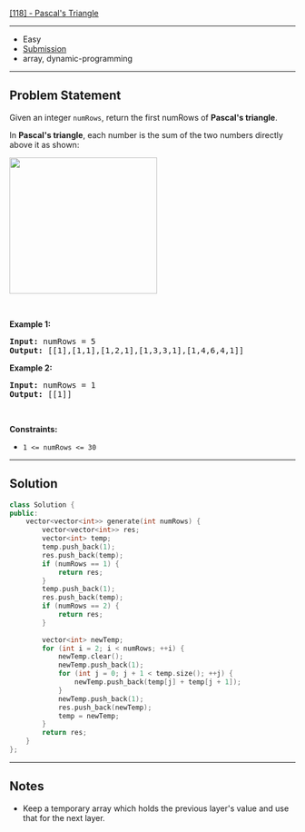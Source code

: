 [[118] - Pascal's Triangle](https://leetcode.com/problems/pascals-triangle)

---

- Easy
- [Submission](https://leetcode.com/problems/pascals-triangle/submissions/1043713605)
- array, dynamic-programming

---

## Problem Statement

<p>Given an integer <code>numRows</code>, return the first numRows of <strong>Pascal&#39;s triangle</strong>.</p>

<p>In <strong>Pascal&#39;s triangle</strong>, each number is the sum of the two numbers directly above it as shown:</p>
<img alt="" src="https://upload.wikimedia.org/wikipedia/commons/0/0d/PascalTriangleAnimated2.gif" style="height:240px; width:260px" />
<p>&nbsp;</p>
<p><strong class="example">Example 1:</strong></p>
<pre><strong>Input:</strong> numRows = 5
<strong>Output:</strong> [[1],[1,1],[1,2,1],[1,3,3,1],[1,4,6,4,1]]
</pre><p><strong class="example">Example 2:</strong></p>
<pre><strong>Input:</strong> numRows = 1
<strong>Output:</strong> [[1]]
</pre>
<p>&nbsp;</p>
<p><strong>Constraints:</strong></p>

<ul>
	<li><code>1 &lt;= numRows &lt;= 30</code></li>
</ul>


---

## Solution

```cpp
class Solution {
public:
    vector<vector<int>> generate(int numRows) {
        vector<vector<int>> res;
        vector<int> temp;
        temp.push_back(1);
        res.push_back(temp);
        if (numRows == 1) {
            return res;
        }
        temp.push_back(1);
        res.push_back(temp);
        if (numRows == 2) {
            return res;
        }
        
        vector<int> newTemp;
        for (int i = 2; i < numRows; ++i) {
            newTemp.clear();
            newTemp.push_back(1);
            for (int j = 0; j + 1 < temp.size(); ++j) {
                newTemp.push_back(temp[j] + temp[j + 1]);
            }
            newTemp.push_back(1);
            res.push_back(newTemp);
            temp = newTemp;
        }
        return res;
    }
};
```

---

## Notes

- Keep a temporary array which holds the previous layer's value and use that for the next layer.
